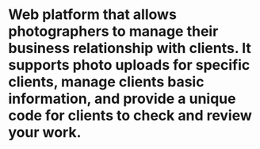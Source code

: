 # Web platform that allows photographers to manage their business relationship with clients. It supports photo uploads for specific clients, manage clients basic information, and provide a unique code for clients to check and review your work.
